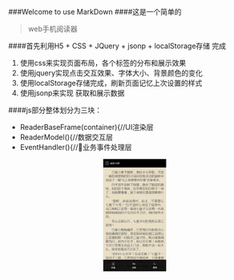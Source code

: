 ###Welcome to use MarkDown
####这是一个简单的   
> web手机阅读器


####首先利用H5 + CSS + JQuery + jsonp + localStorage存储 完成

1. 使用css来实现页面布局，各个标签的分布和展示效果
2. 使用jquery实现点击交互效果、字体大小、背景颜色的变化
3. 使用localStorage存储完成，刷新页面记忆上次设置的样式
4. 使用jsonp来实现 获取和展示数据

####js部分整体划分为三块：
+ ReaderBaseFrame(container){//UI渲染层
+ ReaderModel(){//数据交互层
+ EventHandler(){//业务事件处理层

<center>
<img  src="img/yueduqi.png" width="25%" height="25%" />

</center>